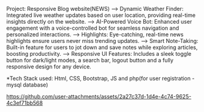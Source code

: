 Project: Responsive Blog website(NEWS)
--> Dynamic Weather Finder: Integrated live weather updates based on user location, providing real-time insights directly on the website.
--> AI-Powered Voice Bot: Enhanced user engagement with a voice-controlled bot for seamless navigation and personalized interactions.
--> Highlights: Eye-catching, real-time news highlights ensure users never miss trending updates.
--> Smart Note-Taking: Built-in feature for users to jot down and save notes while exploring articles, boosting productivity.
--> Responsive UI Features: Includes a sleek toggle button for dark/light modes, a search bar, logout button and a fully responsive design for any device.

*Tech Stack used: Html, CSS, Bootstrap, JS and php(for user registration - mysql database)

https://github.com/user-attachments/assets/2a27c37d-1d4e-4c74-9625-4c3ef71bb568

